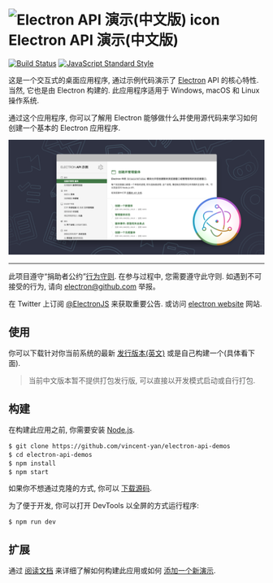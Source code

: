 # <img src="https://cloud.githubusercontent.com/assets/378023/15172388/b2b81950-1790-11e6-9a7c-ccc39912bb3a.png" width="60px" align="center" alt="Electron API 演示(中文版) icon"> Electron API 演示(中文版)

[![Build Status](https://travis-ci.org/electron/electron-api-demos.svg?branch=master)](https://travis-ci.org/electron/electron-api-demos)
[![JavaScript Standard Style](https://img.shields.io/badge/code%20style-standard-brightgreen.svg?style=flat)](http://standardjs.com)

这是一个交互式的桌面应用程序, 通过示例代码演示了 [Electron](http://electron.atom.io) API 的核心特性. 当然, 它也是由 Electron 构建的. 此应用程序适用于 Windows, macOS 和 Linux 操作系统.

通过这个应用程序, 你可以了解用 Electron 能够做什么并使用源代码来学习如何创建一个基本的 Electron 应用程序.

![Electron API 示例](assets/img/intro.png)

---

此项目遵守“捐助者公约”[行为守则](CODE_OF_CONDUCT.md). 在参与过程中, 您需要遵守此守则. 如遇到不可接受的行为, 请向 electron@github.com 举报。

在 Twitter 上订阅 [@ElectronJS](https://twitter.com/electronjs) 来获取重要公告. 或访问 [electron website](http://electron.atom.io) 网站.

## 使用

你可以下载针对你当前系统的最新 [发行版本(英文)](https://github.com/electron/electron-api-demos/releases) 或是自己构建一个(具体看下面).

> 当前中文版本暂不提供打包发行版, 可以直接以开发模式启动或自行打包.

## 构建

在构建此应用之前, 你需要安装 [Node.js](https://nodejs.org).

```bash
$ git clone https://github.com/vincent-yan/electron-api-demos
$ cd electron-api-demos
$ npm install
$ npm start
```

如果你不想通过克隆的方式, 你可以 [下载源码](https://github.com/vincent-yan/electron-api-demos/archive/master.zip).

为了便于开发, 你可以打开 DevTools 以全屏的方式运行程序:

```bash
$ npm run dev
```

## 扩展

通过 [阅读文档](docs.md) 来详细了解如何构建此应用或如何 [添加一个新演示](docs.md#添加一个章节或示例).

